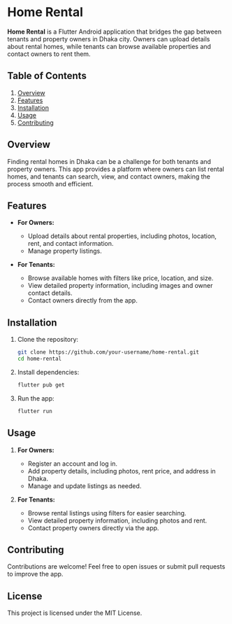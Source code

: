 

# Home Rental  

**Home Rental** is a Flutter Android application that bridges the gap between tenants and property owners in Dhaka city. Owners can upload details about rental homes, while tenants can browse available properties and contact owners to rent them.  

## Table of Contents  
1. [Overview](#overview)  
2. [Features](#features)  
3. [Installation](#installation)  
4. [Usage](#usage)  
5. [Contributing](#contributing)  

## Overview  
Finding rental homes in Dhaka can be a challenge for both tenants and property owners. This app provides a platform where owners can list rental homes, and tenants can search, view, and contact owners, making the process smooth and efficient.  

## Features  
- **For Owners:**  
  - Upload details about rental properties, including photos, location, rent, and contact information.  
  - Manage property listings.  

- **For Tenants:**  
  - Browse available homes with filters like price, location, and size.  
  - View detailed property information, including images and owner contact details.  
  - Contact owners directly from the app.  

## Installation  
1. Clone the repository:  
   ```bash  
   git clone https://github.com/your-username/home-rental.git  
   cd home-rental  
   ```  
2. Install dependencies:  
   ```bash  
   flutter pub get  
   ```  
3. Run the app:  
   ```bash  
   flutter run  
   ```  

## Usage  
1. **For Owners:**  
   - Register an account and log in.  
   - Add property details, including photos, rent price, and address in Dhaka.  
   - Manage and update listings as needed.  

2. **For Tenants:**  
   - Browse rental listings using filters for easier searching.  
   - View detailed property information, including photos and rent.  
   - Contact property owners directly via the app.  

## Contributing  
Contributions are welcome! Feel free to open issues or submit pull requests to improve the app.  

## License  
This project is licensed under the MIT License.  

